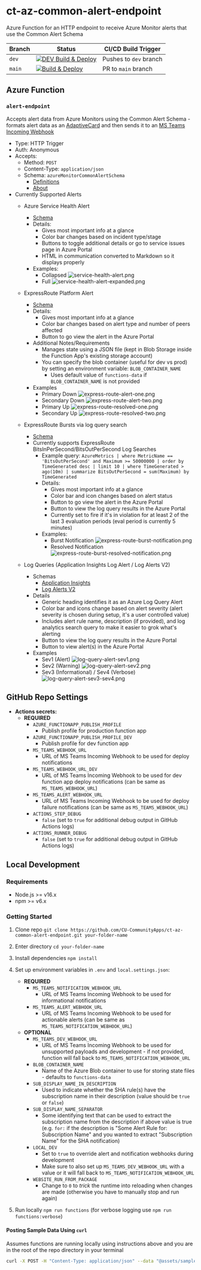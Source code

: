 # ct-az-common-alert-endpoint

Azure Function for an HTTP endpoint to receive Azure Monitor alerts that use the Common Alert Schema

| Branch | Status | CI/CD Build Trigger |
| --- | --- | --- |
| `dev` | [![DEV Build & Deploy](https://github.com/CU-CommunityApps/ct-az-common-alert-endpoint/actions/workflows/dev-build-and-deploy.yml/badge.svg?branch=dev)](https://github.com/CU-CommunityApps/ct-az-common-alert-endpoint/actions/workflows/dev-build-and-deploy.yml) | Pushes to `dev` branch |
| `main` | [![Build & Deploy](https://github.com/CU-CommunityApps/ct-az-common-alert-endpoint/actions/workflows/build-and-deploy.yml/badge.svg)](https://github.com/CU-CommunityApps/ct-az-common-alert-endpoint/actions/workflows/build-and-deploy.yml) | PR to `main` branch |

## Azure Function

### `alert-endpoint`

Accepts alert data from Azure Monitors using the Common Alert Schema - formats alert data
as an [AdaptiveCard](https://adaptivecards.io/explorer/) and then sends it to an
[MS Teams Incoming Webhook](https://docs.microsoft.com/en-us/microsoftteams/platform/webhooks-and-connectors/how-to/add-incoming-webhook)

- Type: HTTP Trigger
- Auth: Anonymous
- Accepts:
  - Method: `POST`
  - Content-Type: `application/json`
  - Schema: `azureMonitorCommonAlertSchema`
    - [Definitions](https://docs.microsoft.com/en-us/azure/azure-monitor/alerts/alerts-common-schema-definitions)
    - [About](https://docs.microsoft.com/en-us/azure/azure-monitor/alerts/alerts-common-schema)
- Currently Supported Alerts
  - Azure Service Health Alert
    - [Schema](https://docs.microsoft.com/en-us/azure/azure-monitor/alerts/alerts-common-schema-definitions#monitoringservice--servicehealth)
    - Details:
      - Gives most important info at a glance
      - Color bar changes based on incident type/stage
      - Buttons to toggle additional details or go to service issues page in Azure Portal
      - HTML in communication converted to Markdown so it displays properly
    - Examples:
      - Collapsed
        ![service-health-alert.png](./assets/readme-images/service-health-alert.png)
      - Full
        ![service-health-alert-expanded.png](./assets/readme-images/service-health-alert-expanded.png)
  - ExpressRoute Platform Alert
    - [Schema](https://docs.microsoft.com/en-us/azure/azure-monitor/alerts/alerts-common-schema-definitions#monitoringservice--platform)
    - Details:
      - Gives most important info at a glance
      - Color bar changes based on alert type and number of peers affected
      - Button to go view the alert in the Azure Portal
    - Additional Notes/Requirements
      - Manages state using a JSON file (kept in Blob Storage inside the Function App's existing storage account)
      - You can specify the blob container (useful for dev vs prod) by setting an environment variable: `BLOB_CONTAINER_NAME`
        - Uses default value of `functions-data` if `BLOB_CONTAINER_NAME` is not provided
    - Examples
      - Primary Down
        ![express-route-alert-one.png](./assets/readme-images/express-route-alert-one.png)
      - Secondary Down
        ![express-route-alert-two.png](./assets/readme-images/express-route-alert-two.png)
      - Primary Up
        ![express-route-resolved-one.png](./assets/readme-images/express-route-resolved-one.png)
      - Secondary Up
        ![express-route-resolved-two.png](./assets/readme-images/express-route-resolved-two.png)
  - ExpressRoute Bursts via log query search
    - [Schema](https://docs.microsoft.com/en-us/azure/azure-monitor/alerts/alerts-common-schema-definitions#monitoringservice--log-alerts-v2)
    - Currently supports ExpressRoute BitsInPerSecond/BitsOutPerSecond Log Searches
      - Example query: `AzureMetrics | where MetricName == 'BitsOutPerSecond' and Maximum >= 50000000 | order by TimeGenerated desc | limit 10 | where TimeGenerated > ago(10m) | summarize BitsOutPerSecond = sum(Maximum) by TimeGenerated`
      - Details:
        - Gives most important info at a glance
        - Color bar and icon changes based on alert status
        - Button to go view the alert in the Azure Portal
        - Button to view the log query results in the Azure Portal
        - Currently set to fire if it's in violation for at least 2 of the last 3 evaluation periods (eval period is currently 5 minutes)
      - Examples:
        - Burst Notification
          ![express-route-burst-notification.png](./assets/readme-images/express-route-burst-notification.png)
        - Resolved Notification
          ![express-route-burst-resolved-notification.png](./assets/readme-images/express-route-burst-resolved-notification.png)

  - Log Queries (Application Insights Log Alert / Log Alerts V2)
    - Schemas
      - [Application Insights](https://docs.microsoft.com/en-us/azure/azure-monitor/alerts/alerts-common-schema-definitions#monitoringservice--application-insights)
      - [Log Alerts V2](https://docs.microsoft.com/en-us/azure/azure-monitor/alerts/alerts-common-schema-definitions#monitoringservice--log-alerts-v2)
    - Details
      - Generic heading identifies it as an Azure Log Query Alert
      - Color bar and icons change based on alert severity (alert severity is chosen during setup, it's a user controlled value)
      - Includes alert rule name, description (if provided), and log analytics search query to make it easier to grok what's alerting
      - Button to view the log query results in the Azure Portal
      - Button to view alert(s) in the Azure Portal
    - Examples
      - Sev1 (Alert)
        ![log-query-alert-sev1.png](./assets/readme-images/log-query-alert-sev1.png)
      - Sev2 (Warning)
        ![log-query-alert-sev2.png](./assets/readme-images/log-query-alert-sev2.png)
      - Sev3 (Informational) / Sev4 (Verbose)
        ![log-query-alert-sev3-sev4.png](./assets/readme-images/log-query-alert-sev3-sev4.png)

## GitHub Repo Settings

- **Actions secrets:**
  - **REQUIRED**
    - `AZURE_FUNCTIONAPP_PUBLISH_PROFILE`
      - Publish profile for production function app
    - `AZURE_FUNCTIONAPP_PUBLISH_PROFILE_DEV`
      - Publish profile for dev function app
    - `MS_TEAMS_WEBHOOK_URL`
      - URL of MS Teams Incoming Webhook to be used for deploy notifications
    - `MS_TEAMS_WEBHOOK_URL_DEV`
      - URL of MS Teams Incoming Webhook to be used for dev function app deploy notifications (can be same as `MS_TEAMS_WEBHOOK_URL`)
    - `MS_TEAMS_ALERT_WEBHOOK_URL`
      - URL of MS Teams Incoming Webhook to be used for deploy failure notifications (can be same as `MS_TEAMS_WEBHOOK_URL`)
    - `ACTIONS_STEP_DEBUG`
      - `false` (set to `true` for additional debug output in GitHub Actions logs)
    - `ACTIONS_RUNNER_DEBUG`
      - `false` (set to `true` for additional debug output in GitHub Actions logs)

## Local Development

### Requirements

- Node.js >= v16.x
- npm >= v6.x

### Getting Started

1. Clone repo `git clone https://github.com/CU-CommunityApps/ct-az-common-alert-endpoint.git your-folder-name`
1. Enter directory `cd your-folder-name`
1. Install dependencies `npm install`
1. Set up environment variables in `.env` and `local.settings.json`:
   - **REQUIRED**
     - `MS_TEAMS_NOTIFICATION_WEBHOOK_URL`
       - URL of MS Teams Incoming Webhook to be used for informational notifications
     - `MS_TEAMS_ALERT_WEBHOOK_URL`
       - URL of MS Teams Incoming Webhook to be used for actionable alerts (can be same as `MS_TEAMS_NOTIFICATION_WEBHOOK_URL`)
   - **OPTIONAL**
     - `MS_TEAMS_DEV_WEBHOOK_URL`
       - URL of MS Teams Incoming Webhook to be used for unsupported payloads and development - if not provided, function will fall back to `MS_TEAMS_NOTIFICATION_WEBHOOK_URL`
     - `BLOB_CONTAINER_NAME`
       - Name of the Azure Blob container to use for storing state files - defaults to `functions-data`
     - `SUB_DISPLAY_NAME_IN_DESCRIPTION`
       - Used to indicate whether the SHA rule(s) have the subscription name in their description (value should be `true` or `false`)
     - `SUB_DISPLAY_NAME_SEPARATOR`
       - Some identifying text that can be used to extract the subscription name from the description if above value is true (e.g. ` for: ` if the description is "Some Alert Rule for: Subscription Name" and you wanted to extract "Subscription Name" for the SHA notification)
     - `LOCAL_DEV`
       - Set to `true` to override alert and notification webhooks during development
       - Make sure to also set up `MS_TEAMS_DEV_WEBHOOK_URL` with a value or it will fall back to `MS_TEAMS_NOTIFICATION_WEBHOOK_URL`
     - `WEBSITE_RUN_FROM_PACKAGE`
       - Change to `0` to _trick_ the runtime into reloading when changes are made (otherwise you have to manually stop and run again)

1. Run locally `npm run functions` (for verbose logging use `npm run functions:verbose`)

#### Posting Sample Data Using `curl`

Assumes functions are running locally using instructions above and you are in the root of the repo directory in your terminal

```bash
curl -X POST -H "Content-Type: application/json" --data "@assets/sample-data/service-health-alert.json" http://localhost:7071/api/alert-endpoint
```
